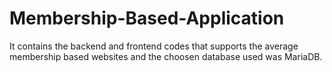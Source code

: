 # Membership-Based-Application
It contains the backend and frontend codes that supports the average membership based websites and the choosen database used was MariaDB.

